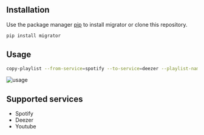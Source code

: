 
## Installation

Use the package manager [pip](https://pip.pypa.io/en/stable/) to install migrator or clone this repository.

```bash
pip install migrator
```

## Usage

```bash
copy-playlist --from-service=spotify --to-service=deezer --playlist-name=xyz
```
![usage](https://github.com/lohxx/migrator/blob/master/versao_final.gif)


## Supported services
- Spotify
- Deezer
- Youtube
